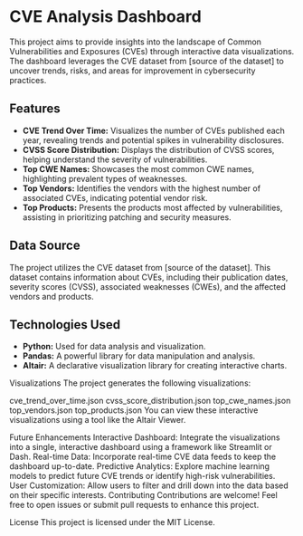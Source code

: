 # CVE Analysis Dashboard

This project aims to provide insights into the landscape of Common Vulnerabilities and Exposures (CVEs) through interactive data visualizations. The dashboard leverages the CVE dataset from [source of the dataset] to uncover trends, risks, and areas for improvement in cybersecurity practices.

## Features

* **CVE Trend Over Time:** Visualizes the number of CVEs published each year, revealing trends and potential spikes in vulnerability disclosures.
* **CVSS Score Distribution:** Displays the distribution of CVSS scores, helping understand the severity of vulnerabilities.
* **Top CWE Names:** Showcases the most common CWE names, highlighting prevalent types of weaknesses.
* **Top Vendors:** Identifies the vendors with the highest number of associated CVEs, indicating potential vendor risk.
* **Top Products:** Presents the products most affected by vulnerabilities, assisting in prioritizing patching and security measures.

## Data Source

The project utilizes the CVE dataset from [source of the dataset]. This dataset contains information about CVEs, including their publication dates, severity scores (CVSS), associated weaknesses (CWEs), and the affected vendors and products.

## Technologies Used

* **Python:** Used for data analysis and visualization.
* **Pandas:** A powerful library for data manipulation and analysis.
* **Altair:** A declarative visualization library for creating interactive charts.

Visualizations
The project generates the following visualizations:

cve_trend_over_time.json
cvss_score_distribution.json
top_cwe_names.json
top_vendors.json
top_products.json
You can view these interactive visualizations using a tool like the Altair Viewer.

Future Enhancements
Interactive Dashboard: Integrate the visualizations into a single, interactive dashboard using a framework like Streamlit or Dash.
Real-time Data: Incorporate real-time CVE data feeds to keep the dashboard up-to-date.
Predictive Analytics: Explore machine learning models to predict future CVE trends or identify high-risk vulnerabilities.
User Customization: Allow users to filter and drill down into the data based on their specific interests.
Contributing
Contributions are welcome! Feel free to open issues or submit pull requests to enhance this project.

License
This project is licensed under the MIT License.   
